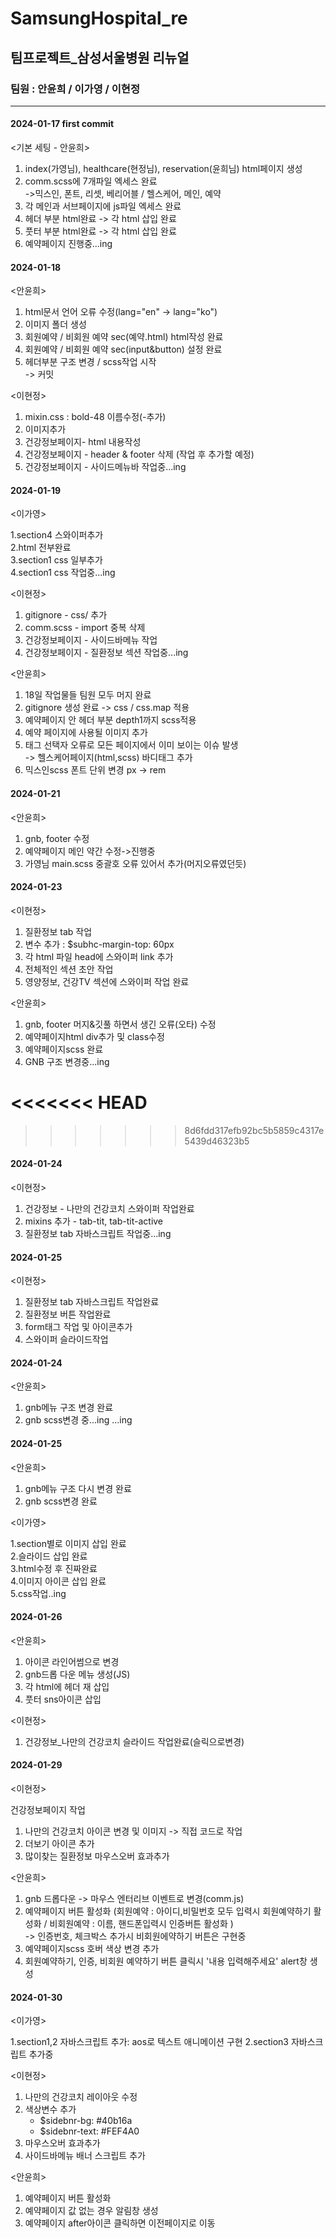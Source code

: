 # SamsungHospital_re

## 팀프로젝트\_삼성서울병원 리뉴얼

### 팀원 : 안윤희 / 이가영 / 이현정

---

#### 2024-01-17 first commit

<기본 세팅 - 안윤희>

1. index(가영님), healthcare(현정님), reservation(윤희님) html페이지 생성
2. comm.scss에 7개파일 엑세스 완료  
   ->믹스인, 폰트, 리셋, 베리어블 / 헬스케어, 메인, 예약
3. 각 메인과 서브페이지에 js파일 엑세스 완료
4. 헤더 부분 html완료 -> 각 html 삽입 완료
5. 풋터 부분 html완료 -> 각 html 삽입 완료
6. 예약페이지 진행중...ing

#### 2024-01-18

<안윤희>

1. html문서 언어 오류 수정(lang="en" -> lang="ko")
2. 이미지 폴더 생성
3. 회원예약 / 비회원 예약 sec(예약.html) html작성 완료
4. 회원예약 / 비회원 예약 sec(input&button) 설정 완료
5. 헤더부분 구조 변경 / scss작업 시작  
   -> 커밋

<이현정>

1. mixin.css : bold-48 이름수정(-추가)
2. 이미지추가
3. 건강정보페이지- html 내용작성
4. 건강정보페이지 - header & footer 삭제 (작업 후 추가할 예정)
5. 건강정보페이지 - 사이드메뉴바 작업중...ing

#### 2024-01-19

<이가영>

1.section4 스와이퍼추가  
2.html 전부완료  
3.section1 css 일부추가  
4.section1 css 작업중...ing

<이현정>

1. gitignore - css/ 추가
2. comm.scss - import 중복 삭제
3. 건강정보페이지 - 사이드바메뉴 작업
4. 건강정보페이지 - 질환정보 섹션 작업중...ing

<안윤희>

1. 18일 작업물들 팀원 모두 머지 완료
2. gitignore 생성 완료 -> css / css.map 적용
3. 예약페이지 안 헤더 부분 depth1까지 scss적용
4. 예약 페이지에 사용될 이미지 추가
5. 태그 선택자 오류로 모든 페이지에서 이미 보이는 이슈 발생  
   -> 헬스케어페이지(html,scss) 바디태그 추가
6. 믹스인scss 폰트 단위 변경 px -> rem

#### 2024-01-21

<안윤희>

1. gnb, footer 수정
2. 예약페이지 메인 약간 수정->진행중
3. 가영님 main.scss 중괄호 오류 있어서 추가(머지오류였던듯)

#### 2024-01-23

<이현정>

1. 질환정보 tab 작업
2. 변수 추가 : $subhc-margin-top: 60px
3. 각 html 파일 head에 스와이퍼 link 추가
4. 전체적인 섹션 초안 작업
5. 영양정보, 건강TV 섹션에 스와이퍼 작업 완료

<안윤희>

1. gnb, footer 머지&깃풀 하면서 생긴 오류(오타) 수정
2. 예약페이지html div추가 및 class수정
3. 예약페이지scss 완료
4. GNB 구조 변경중...ing

# <<<<<<< HEAD

> > > > > > > 8d6fdd317efb92bc5b5859c4317e5439d46323b5

#### 2024-01-24

<이현정>

1. 건강정보 - 나만의 건강코치 스와이퍼 작업완료
2. mixins 추가 - tab-tit, tab-tit-active
3. 질환정보 tab 자바스크립트 작업중...ing

#### 2024-01-25

<이현정>

1. 질환정보 tab 자바스크립트 작업완료
2. 질환정보 버튼 작업완료
3. form태그 작업 및 아이콘추가
4. 스와이퍼 슬라이드작업

#### 2024-01-24

<안윤희>

1. gnb메뉴 구조 변경 완료
2. gnb scss변경 중...ing ...ing

#### 2024-01-25

<안윤희>

1. gnb메뉴 구조 다시 변경 완료
2. gnb scss변경 완료

<이가영>

1.section별로 이미지 삽입 완료  
2.슬라이드 삽입 완료  
3.html수정 후 진짜완료  
4.이미지 아이콘 삽입 완료  
5.css작업..ing

#### 2024-01-26

<안윤희>

1. 아이콘 라인어썸으로 변경
2. gnb드롭 다운 메뉴 생성(JS)
3. 각 html에 헤더 재 삽입
4. 풋터 sns아이콘 삽입

<이현정>

1. 건강정보\_나만의 건강코치 슬라이드 작업완료(슬릭으로변경)

  
#### 2024-01-29  

<이현정>

건강정보페이지 작업

1. 나만의 건강코치 아이콘 변경 및 이미지 -> 직접 코드로 작업
2. 더보기 아이콘 추가
3. 많이찾는 질환정보 마우스오버 효과추가

  
<안윤희>  
  
1. gnb 드롭다운 -> 마우스 엔터리브 이벤트로 변경(comm.js)  
2. 예약페이지 버튼 활성화 (회원예약 : 아이디,비밀번호 모두 입력시 회원예약하기 활성화 / 비회원예약 : 이름, 핸드폰입력시 인증버튼 활성화 )  
 -> 인증번호, 체크박스 추가시 비회원에약하기 버튼은 구현중  
3. 예약페이지scss 호버 색상 변경 추가  
4. 회원예약하기, 인증, 비회원 예약하기 버튼 클릭시 '내용 입력해주세요' alert창 생성  
  
#### 2024-01-30

<이가영>

1.section1,2 자바스크립트 추가: aos로 텍스트 애니메이션 구현
2.section3 자바스크립트 추가중

<이현정>

1. 나만의 건강코치 레이아웃 수정
2. 색상변수 추가
   - $sidebnr-bg: #40b16a
   - $sidebnr-text: #FEF4A0
3. 마우스오버 효과추가
4. 사이드바메뉴 배너 스크립트 추가   
  
<안윤희>

1. 예약페이지 버튼 활성화  
2. 예약페이지 값 없는 경우 알림창 생성  
3. 예약페이지 after아이콘 클릭하면 이전페이지로 이동
